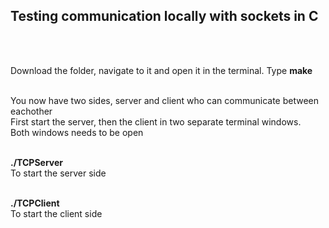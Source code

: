 ## Testing communication locally with sockets in C
<br>
<br>


Download the folder, navigate to it and open it in the terminal. Type **make** <br>
<br>

You now have two sides, server and client who can communicate between eachother <br>
First start the server, then the client in two separate terminal windows. <br>
Both windows needs to be open <br>
<br>


**./TCPServer** <br>
To start the server side <br>
<br>

**./TCPClient** <br>
To start the client side 
<br>
<br>
<br>
